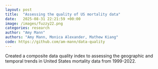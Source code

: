 ```yaml
---
layout: post
title:  "Assessing the quality of US mortality data"
date:   2025-08-31 22:21:59 +00:00
image: /images/fuzzy22.png
categories: research
author: "Amy Mann"
authors: "Amy Mann, Monica Alexander, Mathew Kiang"
code: https://github.com/am-mann/data-quality
---
```

Created a composite data quality index to assessing the geographic and temporal trends in United States mortality data from 1999-2022. 